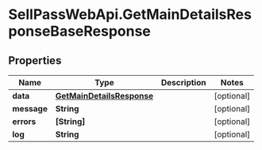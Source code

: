 # SellPassWebApi.GetMainDetailsResponseBaseResponse

## Properties

Name | Type | Description | Notes
------------ | ------------- | ------------- | -------------
**data** | [**GetMainDetailsResponse**](GetMainDetailsResponse.md) |  | [optional] 
**message** | **String** |  | [optional] 
**errors** | **[String]** |  | [optional] 
**log** | **String** |  | [optional] 


